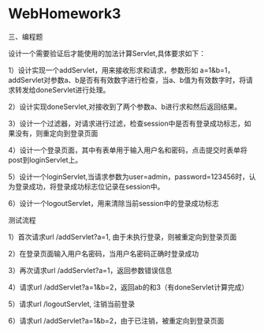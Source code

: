 # WebHomework3
三、编程题

设计一个需要验证后才能使用的加法计算Servlet,具体要求如下：

1）设计实现一个addServlet，用来接收形求和请求，参数形如 a=1&b=1，addServlet对参数a、b是否有有效数字进行检查，当a、b值为有效数字时，将请求转发给doneServlet进行处理。

2）设计实现doneServlet,对接收到了两个参数a、b进行求和然后返回结果。

3）设计一个过滤器，对请求进行过滤，检查session中是否有登录成功标志，如果没有，则重定向到登录页面

4）设计一个登录页面，其中有表单用于输入用户名和密码，点击提交时表单将post到loginServlet上。

5）设计一个loginServlet,当请求参数为user=admin，password=123456时，认为登录成功，将登录成功标志位记录在session中。

6）设计一个logoutServlet，用来清除当前session中的登录成功标志

测试流程

1）首次请求url /addServlet?a=1, 由于未执行登录，则被重定向到登录页面

2）在登录页面输入用户名密码，当用户名密码正确时登录成功

3）再次请求url /addServlet?a=1，返回参数错误信息

4）请求url /addServlet?a=1&b=2，返回ab的和3（有doneServlet计算完成）

5）请求url /logoutServlet, 注销当前登录

6）请求url /addServlet?a=1&b=2，由于已注销，被重定向到登录页面
